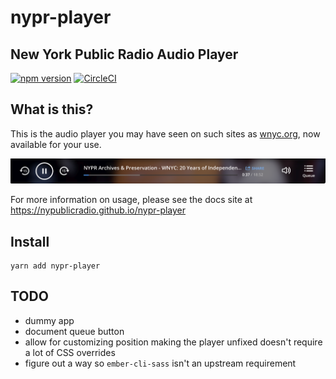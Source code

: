 # nypr-player

## New York Public Radio Audio Player

[![npm version](https://img.shields.io/npm/v/nypr-player.svg?style=flat-square)](https://www.npmjs.com/package/nypr-player) [![CircleCI](https://img.shields.io/circleci/project/github/nypublicradio/nypr-player/master.svg?style=flat-square)](https://circleci.com/gh/nypublicradio/nypr-player)

## What is this?

This is the audio player you may have seen on such sites as [wnyc.org](http://wnyc.org), now available for your use.

![on demand](tests/dummy/public/assets/screenshots/wnyc-player.png "Player on WNYC")

For more information on usage, please see the docs site at https://nypublicradio.github.io/nypr-player

## Install

```shell
yarn add nypr-player
```

## TODO
* dummy app
* document queue button
* allow for customizing position making the player unfixed doesn't require a lot of CSS overrides
* figure out a way so `ember-cli-sass` isn't an upstream requirement
